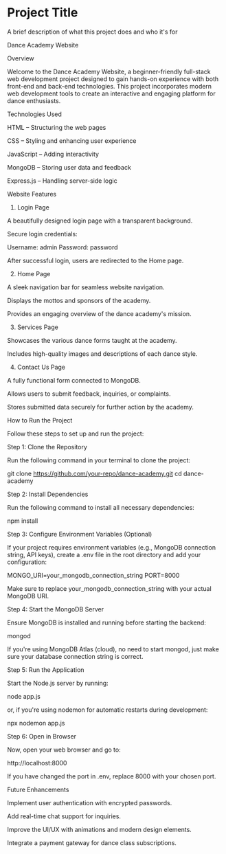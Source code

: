 
# Project Title

A brief description of what this project does and who it's for

Dance Academy Website

Overview

Welcome to the Dance Academy Website, a beginner-friendly full-stack web development project designed to gain hands-on experience with both front-end and back-end technologies. This project incorporates modern web development tools to create an interactive and engaging platform for dance enthusiasts.

Technologies Used

HTML – Structuring the web pages

CSS – Styling and enhancing user experience

JavaScript – Adding interactivity

MongoDB – Storing user data and feedback

Express.js – Handling server-side logic

Website Features

1. Login Page

A beautifully designed login page with a transparent background.

Secure login credentials:

Username: admin
Password: password

After successful login, users are redirected to the Home page.

2. Home Page

A sleek navigation bar for seamless website navigation.

Displays the mottos and sponsors of the academy.

Provides an engaging overview of the dance academy's mission.

3. Services Page

Showcases the various dance forms taught at the academy.

Includes high-quality images and descriptions of each dance style.

4. Contact Us Page

A fully functional form connected to MongoDB.

Allows users to submit feedback, inquiries, or complaints.

Stores submitted data securely for further action by the academy.

How to Run the Project

Follow these steps to set up and run the project:

Step 1: Clone the Repository

Run the following command in your terminal to clone the project:

git clone https://github.com/your-repo/dance-academy.git
cd dance-academy

Step 2: Install Dependencies

Run the following command to install all necessary dependencies:

npm install

Step 3: Configure Environment Variables (Optional)

If your project requires environment variables (e.g., MongoDB connection string, API keys), create a .env file in the root directory and add your configuration:

MONGO_URI=your_mongodb_connection_string
PORT=8000

Make sure to replace your_mongodb_connection_string with your actual MongoDB URI.

Step 4: Start the MongoDB Server

Ensure MongoDB is installed and running before starting the backend:

mongod

If you're using MongoDB Atlas (cloud), no need to start mongod, just make sure your database connection string is correct.

Step 5: Run the Application

Start the Node.js server by running:

node app.js

or, if you're using nodemon for automatic restarts during development:

npx nodemon app.js

Step 6: Open in Browser

Now, open your web browser and go to:

http://localhost:8000

If you have changed the port in .env, replace 8000 with your chosen port.

Future Enhancements

Implement user authentication with encrypted passwords.

Add real-time chat support for inquiries.

Improve the UI/UX with animations and modern design elements.

Integrate a payment gateway for dance class subscriptions.
